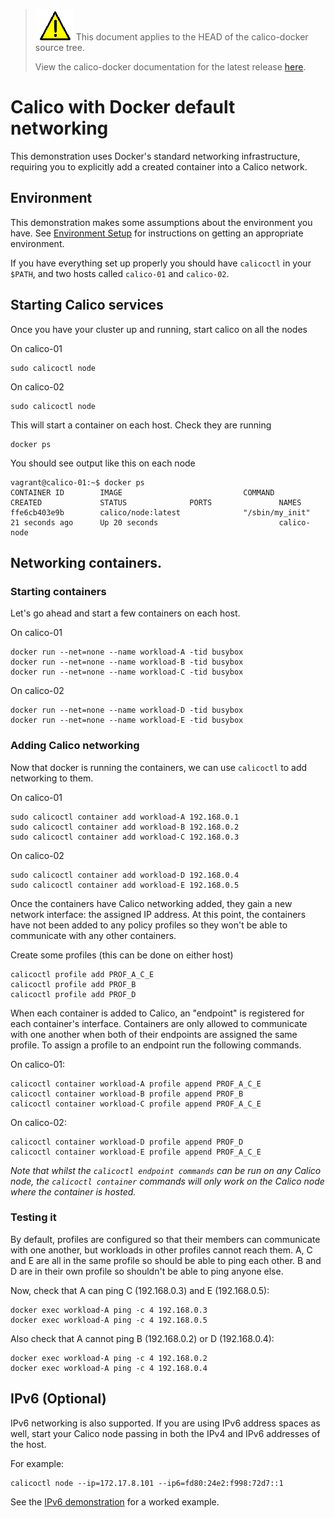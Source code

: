 <!--- master only -->
> ![warning](../../images/warning.png) This document applies to the HEAD of the calico-docker source tree.
>
> View the calico-docker documentation for the latest release [here](https://github.com/projectcalico/calico-docker/blob/v0.9.0/README.md).
<!--- else
> You are viewing the calico-docker documentation for release **release**.
<!--- end of master only -->

# Calico with Docker default networking

This demonstration uses Docker's standard networking infrastructure, requiring you to explicitly add a created container into a Calico network.

## Environment
This demonstration makes some assumptions about the environment you have.
See [Environment Setup](EnvironmentSetup.md) for instructions on getting an 
appropriate environment.

If you have everything set up properly you should have `calicoctl` in your 
`$PATH`, and two hosts called `calico-01` and `calico-02`.


## Starting Calico services<a id="calico-services"></a>

Once you have your cluster up and running, start calico on all the nodes

On calico-01

    sudo calicoctl node

On calico-02

    sudo calicoctl node

This will start a container on each host. Check they are running

    docker ps

You should see output like this on each node

    vagrant@calico-01:~$ docker ps
    CONTAINER ID        IMAGE                           COMMAND                  CREATED             STATUS              PORTS               NAMES
    ffe6cb403e9b        calico/node:latest              "/sbin/my_init"          21 seconds ago      Up 20 seconds                           calico-node

## Networking containers.

### Starting containers
Let's go ahead and start a few containers on each host.

On calico-01

    docker run --net=none --name workload-A -tid busybox
    docker run --net=none --name workload-B -tid busybox
    docker run --net=none --name workload-C -tid busybox

On calico-02

    docker run --net=none --name workload-D -tid busybox
    docker run --net=none --name workload-E -tid busybox

### Adding Calico networking
Now that docker is running the containers, we can use `calicoctl` to add 
networking to them.

On calico-01

    sudo calicoctl container add workload-A 192.168.0.1
    sudo calicoctl container add workload-B 192.168.0.2
    sudo calicoctl container add workload-C 192.168.0.3

On calico-02

    sudo calicoctl container add workload-D 192.168.0.4
    sudo calicoctl container add workload-E 192.168.0.5
    
Once the containers have Calico networking added, they gain a new network 
interface: the assigned IP address. At this point, the containers have not 
been added to any policy profiles so they won't be able to communicate with 
any other containers.

Create some profiles (this can be done on either host)

    calicoctl profile add PROF_A_C_E
    calicoctl profile add PROF_B
    calicoctl profile add PROF_D

When each container is added to Calico, an "endpoint" is registered for each 
container's interface. Containers are only allowed to communicate with one 
another when both of their endpoints are assigned the same profile. To assign 
a profile to an endpoint run the following commands.

On calico-01:
    
    calicoctl container workload-A profile append PROF_A_C_E
    calicoctl container workload-B profile append PROF_B
    calicoctl container workload-C profile append PROF_A_C_E

On calico-02:

    calicoctl container workload-D profile append PROF_D
    calicoctl container workload-E profile append PROF_A_C_E

*Note that whilst the `calicoctl endpoint commands` can be run on any Calico 
 node, the `calicoctl container` commands will only work on the Calico node 
 where the container is hosted.*


### Testing it
By default, profiles are configured so that their members can communicate with 
one another, but workloads in other profiles cannot reach them. A, C and E are 
all in the same profile so should be able to ping each other.  B and D are in 
their own profile so shouldn't be able to ping anyone else.
    
Now, check that A can ping C (192.168.0.3) and E (192.168.0.5):

    docker exec workload-A ping -c 4 192.168.0.3
    docker exec workload-A ping -c 4 192.168.0.5

Also check that A cannot ping B (192.168.0.2) or D (192.168.0.4):

    docker exec workload-A ping -c 4 192.168.0.2
    docker exec workload-A ping -c 4 192.168.0.4

## IPv6 (Optional)

IPv6 networking is also supported.  If you are using IPv6 address spaces as
well, start your Calico node passing in both the IPv4 and IPv6 addresses of
the host.

For example:

    calicoctl node --ip=172.17.8.101 --ip6=fd80:24e2:f998:72d7::1

See the [IPv6 demonstration](DemonstrationIPv6.md) for a worked example.

